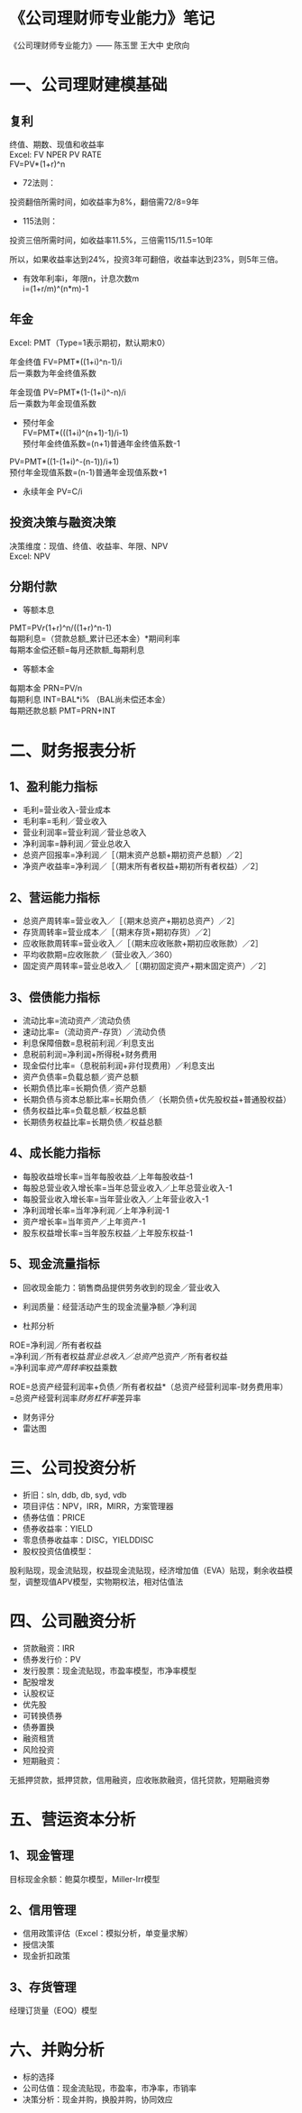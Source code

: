 《公司理财师专业能力》笔记
===
《公司理财师专业能力》—— 陈玉罡 王大中 史欣向

# 一、公司理财建模基础

## 复利

终值、期数、现值和收益率   
Excel: FV NPER PV RATE   
FV=PV*(1+r)^n   

* 72法则：

投资翻倍所需时间，如收益率为8%，翻倍需72/8=9年

* 115法则：

投资三倍所需时间，如收益率11.5%，三倍需115/11.5=10年

所以，如果收益率达到24%，投资3年可翻倍，收益率达到23%，则5年三倍。

* 有效年利率i，年限n，计息次数m   
i=(1+r/m)^(n*m)-1

## 年金

Excel: PMT（Type=1表示期初，默认期末0）

年金终值 FV=PMT*((1+i)^n-1)/i   
后一乘数为年金终值系数

年金现值 PV=PMT*(1-(1+i)^-n)/i   
后一乘数为年金现值系数

* 预付年金   
FV=PMT*(((1+i)^(n+1)-1)/i-1)   
预付年金终值系数=(n+1)普通年金终值系数-1   

PV=PMT*((1-(1+i)^-(n-1))/i+1)   
预付年金现值系数=(n-1)普通年金现值系数+1   

* 永续年金 PV=C/i   

## 投资决策与融资决策

决策维度：现值、终值、收益率、年限、NPV   
Excel: NPV

## 分期付款

* 等额本息 

PMT=PV*r*(1+r)^n/((1+r)^n-1)   
每期利息=（贷款总额_累计已还本金）*期间利率   
每期本金偿还额=每月还款额_每期利息

* 等额本金

每期本金 PRN=PV/n   
每期利息 INT=BAL*i% （BAL尚未偿还本金）   
每期还款总额 PMT=PRN+INT

# 二、财务报表分析

## 1、盈利能力指标
* 毛利=营业收入-营业成本
* 毛利率=毛利／营业收入
* 营业利润率=营业利润／营业总收入
* 净利润率=静利润／营业总收入
* 总资产回报率=净利润／［（期末资产总额+期初资产总额）／2］
* 净资产收益率=净利润／［（期末所有者权益+期初所有者权益）／2］

## 2、营运能力指标
* 总资产周转率=营业收入／［（期末总资产+期初总资产）／2］
* 存货周转率=营业成本／［（期末存货+期初存货）／2］
* 应收账款周转率=营业收入／［（期末应收账款+期初应收账款）／2］
* 平均收款期=应收账款／（营业收入／360）
* 固定资产周转率=营业总收入／［（期初固定资产+期末固定资产）／2］

## 3、偿债能力指标
* 流动比率=流动资产／流动负债
* 速动比率=（流动资产-存货）／流动负债
* 利息保障倍数=息税前利润／利息支出
* 息税前利润=净利润+所得税+财务费用
* 现金偿付比率=（息税前利润+非付现费用）／利息支出
* 资产负债率=负载总额／资产总额
* 长期负债比率=长期负债／资产总额
* 长期负债与资本总额比率=长期负债／（长期负债+优先股权益+普通股权益）
* 债务权益比率=负载总额／权益总额
* 长期债务权益比率=长期负债／权益总额

## 4、成长能力指标
* 每股收益增长率=当年每股收益／上年每股收益-1
* 每股总营业收入增长率=当年总营业收入／上年总营业收入-1
* 每股营业收入增长率=当年营业收入／上年营业收入-1
* 净利润增长率=当年净利润／上年净利润-1
* 资产增长率=当年资产／上年资产-1
* 股东权益增长率=当年股东权益／上年股东权益-1

## 5、现金流量指标
* 回收现金能力：销售商品提供劳务收到的现金／营业收入
* 利润质量：经营活动产生的现金流量净额／净利润

* 杜邦分析

ROE=净利润／所有者权益   
=净利润／所有者权益*营业总收入／总资产*总资产／所有者权益   
=净利润率*资产周转率*权益乘数

ROE=总资产经营利润率+负债／所有者权益*（总资产经营利润率-财务费用率）   
=总资产经营利润率*财务杠杆率*差异率

* 财务评分
* 雷达图

# 三、公司投资分析
* 折旧：sln, ddb, db, syd, vdb
* 项目评估：NPV，IRR，MIRR，方案管理器
* 债券估值：PRICE
* 债券收益率：YIELD
* 零息债券收益率：DISC，YIELDDISC
* 股权投资估值模型：

股利贴现，现金流贴现，权益现金流贴现，经济增加值（EVA）贴现，剩余收益模型，调整现值APV模型，实物期权法，相对估值法

# 四、公司融资分析
* 贷款融资：IRR
* 债券发行价：PV
* 发行股票：现金流贴现，市盈率模型，市净率模型
* 配股增发
* 认股权证
* 优先股
* 可转换债券
* 债券置换
* 融资租赁
* 风险投资
* 短期融资：

无抵押贷款，抵押贷款，信用融资，应收账款融资，信托贷款，短期融资劵

# 五、营运资本分析
## 1、现金管理
目标现金余额：鲍莫尔模型，Miller-Irr模型
## 2、信用管理
* 信用政策评估（Excel：模拟分析，单变量求解）
* 授信决策   
* 现金折扣政策
## 3、存货管理
经理订货量（EOQ）模型

# 六、并购分析
* 标的选择
* 公司估值：现金流贴现，市盈率，市净率，市销率
* 决策分析：现金并购，换股并购，协同效应
